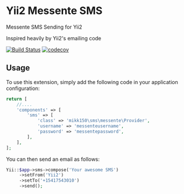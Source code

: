Yii2 Messente SMS
=================
Messente SMS Sending for Yii2

Inspired heavily by Yii2's emailing code

[![Build Status](https://travis-ci.org/mikk150/yii2-messentesms.svg?branch=master)](https://travis-ci.org/mikk150/yii2-messentesms) [![codecov](https://codecov.io/gh/mikk150/yii2-messentesms/branch/master/graph/badge.svg)](https://codecov.io/gh/mikk150/yii2-messentesms)

Usage
-----

To use this extension, simply add the following code in your application configuration:

```php
return [
    //....
    'components' => [
        'sms' => [
            'class' => 'mikk150\sms\messente\Provider',
            'username' => 'messenteusername',
            'password' => 'messentepassword',
        ],
    ],
];
```

You can then send an email as follows:

```php
Yii::$app->sms->compose('Your awesome SMS')
     ->setFrom('Yii2')
     ->setTo('+15417543010')
     ->send();
```